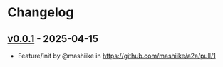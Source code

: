 # Changelog

## [v0.0.1](https://github.com/mashiike/a2a/commits/v0.0.1) - 2025-04-15
- Feature/init by @mashiike in https://github.com/mashiike/a2a/pull/1
